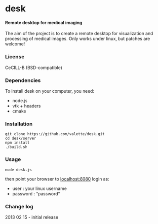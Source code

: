 desk
====

#### Remote desktop for medical imaging ####

The aim of the project is to create a remote desktop for visualization and processing of medical images. Only works under linux, but patches are welcome!

### License ###
CeCILL-B (BSD-compatible)

### Dependencies ###
To install desk on your computer, you need:
* node.js
* vtk + headers
* cmake

### Installation ###

	git clone https://github.com/valette/desk.git
	cd desk/server
	npm install
	./build.sh

### Usage ###

	node desk.js

then point your browser to [localhost:8080](http://localhost:8080)
login as:
- user : your linux username
- password : "password"


### Change log ###

2013 02 15 - initial release

